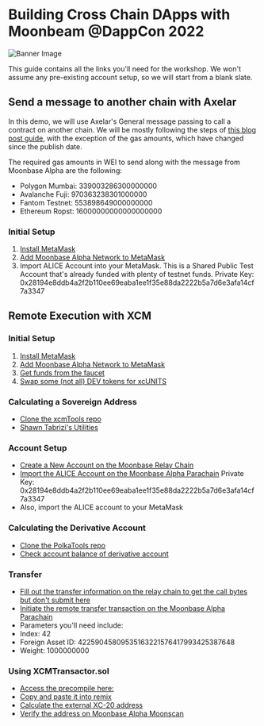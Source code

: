 # Building Cross Chain DApps with Moonbeam @DappCon 2022
![Banner Image](https://i.ibb.co/DbBXnYJ/Workshop-20220912-Dapp-Con-Kevin-Neilson-External.png)

This guide contains all the links you'll need for the workshop. We won't assume any pre-existing account setup, so we will start from a blank slate. 

## Send a message to another chain with Axelar
In this demo, we will use Axelar's General message passing to call a contract on another chain. We will be mostly following the steps of [this blog post guide](https://moonbeam.network/blog/connected-contracts-axelar/), with the exception of the gas amounts, which have changed since the publish date. 

The required gas amounts in WEI to send along with the message from Moonbase Alpha are the following: 
- Polygon Mumbai: 339003286300000000
- Avalanche Fuji: 970363238301000000
- Fantom Testnet: 553898649000000000
- Ethereum Ropst: 16000000000000000000

### Initial Setup
1. [Install MetaMask](https://metamask.io/)
2. [Add Moonbase Alpha Network to MetaMask](https://docs.moonbeam.network/)
3. Import ALICE Account into your MetaMask. This is a Shared Public Test Account that's already funded with plenty of testnet funds. Private Key: 0x28194e8ddb4a2f2b110ee69eaba1ee1f35e88da2222b5a7d6e3afa14cf7a3347
 

## Remote Execution with XCM

### Initial Setup

1. [Install MetaMask](https://metamask.io/)
2. [Add Moonbase Alpha Network to MetaMask](https://docs.moonbeam.network/)
3. [Get funds from the faucet](https://apps.moonbeam.network/moonbase-alpha/faucet/)
4. [Swap some (not all) DEV tokens for xcUNITS](https://moonbeam-swap.netlify.app/#/swap)

### Calculating a Sovereign Address
- [Clone the xcmTools repo](https://github.com/albertov19/xcmTools)
- [Shawn Tabrizi's Utilities](https://www.shawntabrizi.com/substrate-js-utilities/)

### Account Setup
- [Create a New Account on the Moonbase Relay Chain](https://polkadot.js.org/apps/?rpc=wss%3A%2F%2Ffrag-moonbase-relay-rpc-ws.g.moonbase.moonbeam.network#/accounts)
- [Import the ALICE Account on the Moonbase Alpha Parachain](https://polkadot.js.org/apps/?rpc=wss%3A%2F%2Fwss.api.moonbase.moonbeam.network#/accounts) Private Key: 0x28194e8ddb4a2f2b110ee69eaba1ee1f35e88da2222b5a7d6e3afa14cf7a3347
- Also, import the ALICE account to your MetaMask

### Calculating the Derivative Account
- [Clone the PolkaTools repo](https://github.com/albertov19/PolkaTools)
- [Check account balance of derivative account](https://polkadot.js.org/apps/?rpc=wss%3A%2F%2Ffrag-moonbase-relay-rpc-ws.g.moonbase.moonbeam.network#/chainstate)

### Transfer 
- [Fill out the transfer information on the relay chain to get the call bytes but don't submit here](https://polkadot.js.org/apps/?rpc=wss%3A%2F%2Ffrag-moonbase-relay-rpc-ws.g.moonbase.moonbeam.network#/extrinsics)
- [Initiate the remote transfer transaction on the Moonbase Alpha Parachain](https://polkadot.js.org/apps/?rpc=wss%3A%2F%2Fwss.api.moonbase.moonbeam.network#/extrinsics)
- Parameters you'll need include:
- Index: 42
- Foreign Asset ID: 42259045809535163221576417993425387648
- Weight: 1000000000

### Using XCMTransactor.sol
- [Access the precompile here:](https://github.com/PureStake/moonbeam/blob/c39a717e2501a3470ae589c52daaa51786189cce/precompiles/xcm-transactor/XcmTransactor.sol)
- [Copy and paste it into remix](http://remix.ethereum.org/)
- [Calculate the external XC-20 address](https://www.rapidtables.com/convert/number/decimal-to-hex.html)
- [Verify the address on Moonbase Alpha Moonscan](https://moonbase.moonscan.io/)
